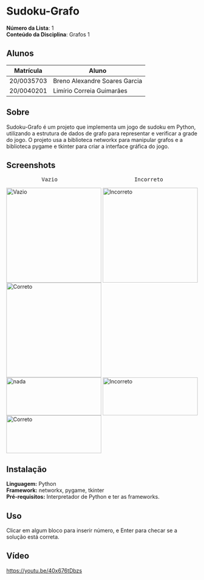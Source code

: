 # **Sudoku-Grafo**
**Número da Lista**: 1<br>
**Conteúdo da Disciplina**: Grafos 1<br>

## **Alunos**
|Matrícula | Aluno |
| -- | -- |
| 20/0035703  |  Breno Alexandre Soares Garcia |
| 20/0040201  |  Limírio Correia Guimarães |

## **Sobre**
Sudoku-Grafo é um projeto que implementa um jogo de sudoku em Python, utilizando a estrutura de dados de grafo para representar e verificar a grade do jogo. O projeto usa a biblioteca networkx para manipular grafos e a biblioteca pygame e tkinter para criar a interface gráfica do jogo.

## **Screenshots**
<div class="ling" style="display: inline_block">
  <pre>           Vazio                        Incorreto                         Correto</pre>
  <img align="center" alt="Vazio" height="250" width="250" src="https://user-images.githubusercontent.com/80782792/235501936-7e2f53b6-3f6f-4b87-a330-b56ff64818ca.png">
  <img align="center" alt="Incorreto" height="250" width="250" src="https://user-images.githubusercontent.com/80782792/235507365-55fb19ed-7b1f-4b11-9668-15cee0011804.png">
  <img align="center" alt="Correto" height="250" width="250" src="https://user-images.githubusercontent.com/80782792/235507647-64b7cd6b-1ef6-4306-a46d-778e305c87ac.png">
</div>

<div class="ling" style="display: inline_block">
  <img align="center" alt="nada" height="100" width="250" src="https://upload.wikimedia.org/wikipedia/commons/8/89/HD_transparent_picture.png">
  <img align="center" alt="Incorreto" height="100" width="250" src="https://user-images.githubusercontent.com/80782792/235507464-c82bf162-b919-4d4a-bdd1-a0ea67730945.png">
  <img align="center" alt="Correto" height="100" width="250" src="https://user-images.githubusercontent.com/80782792/235508391-5c027f53-dd4f-48e1-b853-cd6881c0e59e.png">
</div>

## Instalação 
**Linguagem:** Python<br>
**Framework:** networkx, pygame, tkinter<br>
**Pré-requisitos:** Interpretador de Python e ter as frameworks.

## Uso
Clicar em algum bloco para inserir número, e Enter para checar se a solução está correta.

## Vídeo
https://youtu.be/40x676tDbzs

